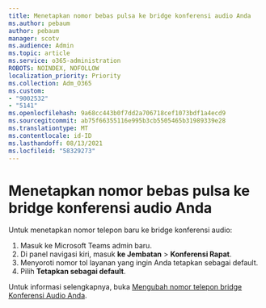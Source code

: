 ```yaml
---
title: Menetapkan nomor bebas pulsa ke bridge konferensi audio Anda
ms.author: pebaum
author: pebaum
manager: scotv
ms.audience: Admin
ms.topic: article
ms.service: o365-administration
ROBOTS: NOINDEX, NOFOLLOW
localization_priority: Priority
ms.collection: Adm_O365
ms.custom:
- "9002532"
- "5141"
ms.openlocfilehash: 9a68cc443b0f7dd2a706718cef1073bdf1a4ecd9
ms.sourcegitcommit: ab75f66355116e995b3cb5505465b31989339e28
ms.translationtype: MT
ms.contentlocale: id-ID
ms.lasthandoff: 08/13/2021
ms.locfileid: "58329273"
---
```

# <a name="assign-a-toll-free-number-to-your-audio-conferencing-bridge"></a>Menetapkan nomor bebas pulsa ke bridge konferensi audio Anda

Untuk menetapkan nomor telepon baru ke bridge konferensi audio:

1. Masuk ke Microsoft Teams admin baru.
1. Di panel navigasi kiri, masuk **ke Jembatan**  >  **Konferensi Rapat**.
1. Menyoroti nomor tol layanan yang ingin Anda tetapkan sebagai default.
1. Pilih **Tetapkan sebagai default**.

Untuk informasi selengkapnya, buka [Mengubah nomor telepon bridge Konferensi Audio Anda](https://docs.microsoft.com/MicrosoftTeams/change-the-phone-numbers-on-your-audio-conferencing-bridge).
